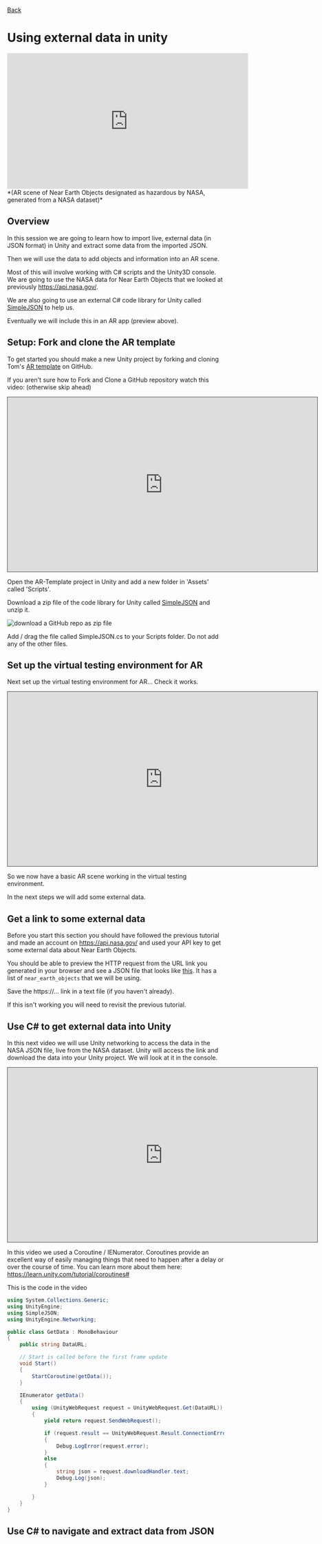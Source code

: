 [Back](https://uwetom.github.io/media-production-worksheets)

# Using external data in unity 

<iframe width="560" height="315" src="https://www.youtube.com/embed/VZ1ThbYgEcQ?si=YO7O_Asb9WVCA67t" title="YouTube video player" frameborder="0" allow="accelerometer; autoplay; clipboard-write; encrypted-media; gyroscope; picture-in-picture; web-share" referrerpolicy="strict-origin-when-cross-origin" allowfullscreen></iframe>
*(AR scene of Near Earth Objects designated as hazardous by NASA, generated from a NASA dataset)*

## Overview
In this session we are going to learn how to import live, external data (in JSON format) in Unity and extract  some data from the imported JSON.  

Then we will use the data to add objects and information into an AR scene.

Most of this will involve working with C# scripts and the Unity3D console. We are going to use the NASA data for Near Earth Objects that we looked at previously https://api.nasa.gov/.

We are also going to use an external C# code library for Unity called [SimpleJSON](https://github.com/Bunny83/SimpleJSON) to help us.

Eventually we will include this in an AR app (preview above). 

## Setup: Fork and clone the AR template
To get started you should make a new Unity project by forking and cloning Tom's [AR template](https://github.com/uwetom/AR-Template) on GitHub.

If you aren't sure how to Fork and Clone a GitHub repository watch this video: (otherwise skip ahead)

<iframe src="https://uwe.cloud.panopto.eu/Panopto/Pages/Embed.aspx?id=7bf90f82-466e-4255-a7c2-b27b0117b82a&autoplay=false&offerviewer=true&showtitle=true&showbrand=true&captions=false&interactivity=all" height="405" width="720" style="border: 1px solid #464646;" allowfullscreen allow="autoplay" aria-label="Panopto Embedded Video Player" aria-description="MP fork and clone 5 February 2025 at 16:54:57" ></iframe>

Open the AR-Template project in Unity and add a new folder in 'Assets' called 'Scripts'.

Download a zip file of the code library for Unity called [SimpleJSON](https://github.com/Bunny83/SimpleJSON) and unzip it.

![download a GitHub repo as zip file](https://uwetom.github.io/media-production-worksheets/wk15-using-external-data/images/download-repo.png)

Add / drag the file called SimpleJSON.cs to your Scripts folder. Do not add any of the other files.

## Set up the virtual testing environment for AR

Next set up the virtual testing environment for AR... Check it works.

<iframe src="https://uwe.cloud.panopto.eu/Panopto/Pages/Embed.aspx?id=86f965ba-81fe-474c-ad22-b2830133d12d&autoplay=false&offerviewer=true&showtitle=true&showbrand=true&captions=false&interactivity=all" height="405" width="720" style="border: 1px solid #464646;" allowfullscreen allow="autoplay" aria-label="Panopto Embedded Video Player" aria-description="MP-livedata-1 Thursday 13 February 2025 at 18:37:48" ></iframe>

So we now have a basic AR scene working in the virtual testing environment.

In the next steps we will add some external data.

## Get a link to some external data

Before you start this section you should have followed the previous tutorial and made an account on https://api.nasa.gov/ and used your API key to get some external data about Near Earth Objects.

You should be able to preview the HTTP request from the URL link you generated  in your browser and see a JSON file that looks like [this]( https://raw.githubusercontent.com/uwetom/media-production-worksheets/master/wk15-using-external-data/images/neows-3.png). It has a list of ```near_earth_objects``` that we will be using.

Save the https://... link in a text file (if you haven't already).

If this isn't working you will need to revisit the previous tutorial.

## Use C# to get external data into Unity
In this next video we will use Unity networking to access the data in the NASA JSON file, live from the NASA dataset. Unity will access the link and download the data into your Unity project. We will look at it in the console.

<iframe src="https://uwe.cloud.panopto.eu/Panopto/Pages/Embed.aspx?id=3f680212-dab6-4da2-acc3-b28400e8c6db&autoplay=false&offerviewer=true&showtitle=true&showbrand=true&captions=false&interactivity=all" height="405" width="720" style="border: 1px solid #464646;" allowfullscreen allow="autoplay" aria-label="Panopto Embedded Video Player" aria-description="MP-data-2 Get JSON data" ></iframe>

In this video we used a Coroutine / IENumerator. 
Coroutines provide an excellent way of easily managing things that need to happen after a delay or over the course of time. You can learn more about them here:
https://learn.unity.com/tutorial/coroutines# 

This is the code in the video
```C#
using System.Collections.Generic;
using UnityEngine;
using SimpleJSON;
using UnityEngine.Networking;

public class GetData : MonoBehaviour
{
    public string DataURL;

    // Start is called before the first frame update
    void Start()
    {
        StartCoroutine(getData());
    }

    IEnumerator getData()
    {
        using (UnityWebRequest request = UnityWebRequest.Get(DataURL))
        {
            yield return request.SendWebRequest();

            if (request.result == UnityWebRequest.Result.ConnectionError)
            {
                Debug.LogError(request.error);
            }
            else
            {
                string json = request.downloadHandler.text;
                Debug.Log(json);
            }

        }
    }
}
```
## Use C# to navigate and extract data from JSON

<!--stackedit_data:
eyJoaXN0b3J5IjpbLTg5NDkyNzI0NywxNzcyMjE1MjE0LC00OD
MzODc5LC05MDgzNDgxMjYsMzM2NjQ0MTQ4LC0xNTU2NDQwOTg4
LDUxNTU2MzY3MywtNDEyNzU1NDk1LC0xMzExNzU3MTY2LC04ND
E1MDIwMzMsLTExMjA1NDQ5NTEsMTMyNTkwNTE2OCwyMTAyOTUz
MjI2LDEyODgzMjQzMDQsLTE5MDQ4ODk1MTQsLTEyOTg0MTM5Nj
IsOTkxOTI3NywtNzMwNzg4NjY1LC0xOTM2NzY4NzgsLTMxNjMx
NTgwMV19
-->